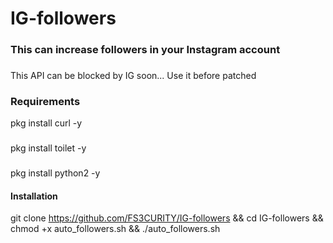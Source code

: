 # IG-followers
### 
### This can increase followers in your Instagram account
###
This API can be blocked by IG soon... Use it before patched

### Requirements
pkg install curl -y
###
pkg install toilet -y
###
pkg install python2 -y

#### Installation
git clone https://github.com/FS3CURITY/IG-followers && cd IG-followers && chmod +x auto_followers.sh && ./auto_followers.sh
